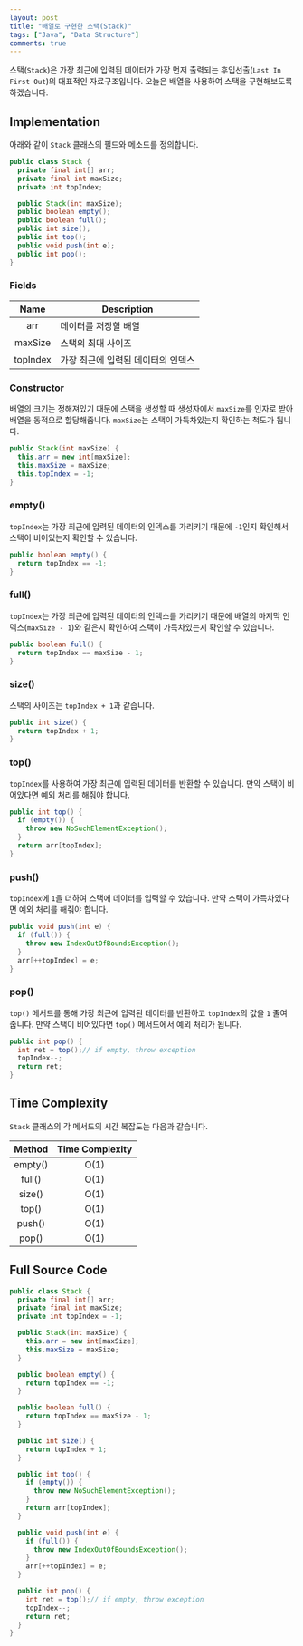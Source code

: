 ```yaml
---
layout: post
title: "배열로 구현한 스택(Stack)"
tags: ["Java", "Data Structure"]
comments: true
---
```


스택(`Stack`)은 가장 최근에 입력된 데이터가 가장 먼저 출력되는 후입선출(`Last In First Out`)의 대표적인 자료구조입니다. 오늘은 배열을 사용하여 스택을 구현해보도록 하겠습니다.

## Implementation

아래와 같이 `Stack` 클래스의 필드와 메소드를 정의합니다.

```java
public class Stack {
  private final int[] arr;
  private final int maxSize;
  private int topIndex;

  public Stack(int maxSize);
  public boolean empty();
  public boolean full();
  public int size();
  public int top();
  public void push(int e);
  public int pop();
}
```

### Fields

|   Name   | Description                        |
| :------: | ---------------------------------- |
|   arr    | 데이터를 저장할 배열               |
| maxSize  | 스택의 최대 사이즈                 |
| topIndex | 가장 최근에 입력된 데이터의 인덱스 |

### Constructor

배열의 크기는 정해져있기 때문에 스택을 생성할 때 생성자에서 `maxSize`를 인자로 받아 배열을 동적으로 할당해줍니다. `maxSize`는 스택이 가득차있는지 확인하는 척도가 됩니다.

```java
public Stack(int maxSize) {
  this.arr = new int[maxSize];
  this.maxSize = maxSize;
  this.topIndex = -1;
}
```

### empty()

`topIndex`는 가장 최근에 입력된 데이터의 인덱스를 가리키기 때문에 `-1`인지 확인해서 스택이 비어있는지 확인할 수 있습니다.

```java
public boolean empty() {
  return topIndex == -1;
}
```

### full()

`topIndex`는 가장 최근에 입력된 데이터의 인덱스를 가리키기 때문에 배열의 마지막 인덱스(`maxSize - 1`)와 같은지 확인하여 스택이 가득차있는지 확인할 수 있습니다.

```java
public boolean full() {
  return topIndex == maxSize - 1;
}
```

### size()

스택의 사이즈는 `topIndex + 1`과 같습니다.

```java
public int size() {
  return topIndex + 1;
}
```

### top()

`topIndex`를 사용하여 가장 최근에 입력된 데이터를 반환할 수 있습니다. 만약 스택이 비어있다면 예외 처리를 해줘야 합니다.

```java
public int top() {
  if (empty()) {
    throw new NoSuchElementException();
  }
  return arr[topIndex];
}
```

### push()

`topIndex`에 `1`을 더하여 스택에 데이터를 입력할 수 있습니다. 만약 스택이 가득차있다면 예외 처리를 해줘야 합니다.

```java
public void push(int e) {
  if (full()) {
    throw new IndexOutOfBoundsException();
  }
  arr[++topIndex] = e;
}
```

### pop()

`top()` 메서드를 통해 가장 최근에 입력된 데이터를 반환하고 `topIndex`의 값을 `1` 줄여줍니다. 만약 스택이 비어있다면 `top()` 메서드에서 예외 처리가 됩니다.

```java
public int pop() {
  int ret = top();// if empty, throw exception
  topIndex--;
  return ret;
}
```

## Time Complexity

`Stack` 클래스의 각 메서드의 시간 복잡도는 다음과 같습니다.

| Method  | Time Complexity |
| :-----: | :-------------: |
| empty() |      O(1)       |
| full()  |      O(1)       |
| size()  |      O(1)       |
|  top()  |      O(1)       |
| push()  |      O(1)       |
|  pop()  |      O(1)       |

## Full Source Code

```java
public class Stack {
  private final int[] arr;
  private final int maxSize;
  private int topIndex = -1;

  public Stack(int maxSize) {
    this.arr = new int[maxSize];
    this.maxSize = maxSize;
  }

  public boolean empty() {
    return topIndex == -1;
  }

  public boolean full() {
    return topIndex == maxSize - 1;
  }

  public int size() {
    return topIndex + 1;
  }

  public int top() {
    if (empty()) {
      throw new NoSuchElementException();
    }
    return arr[topIndex];
  }

  public void push(int e) {
    if (full()) {
      throw new IndexOutOfBoundsException();
    }
    arr[++topIndex] = e;
  }

  public int pop() {
    int ret = top();// if empty, throw exception
    topIndex--;
    return ret;
  }
}
```
